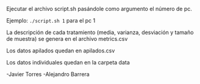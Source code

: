 Ejecutar el archivo script.sh pasándole como argumento el número de pc.

Ejemplo: `./script.sh 1` para el pc 1

La descripción de cada tratamiento (media, varianza, desviación y tamaño de muestra) se 
genera en el archivo metrics.csv

Los datos apilados quedan en apilados.csv

Los datos individuales quedan en la carpeta data

-Javier Torres
-Alejandro Barrera
